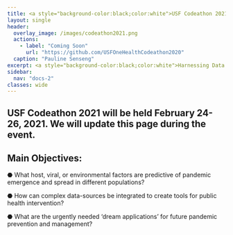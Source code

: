 ```yaml
---
title: <a style="background-color:black;color:white">USF Codeathon 2021</a>
layout: single
header:
  overlay_image: /images/codeathon2021.png
  actions:
    - label: "Coming Soon"
      url: "https://github.com/USFOneHealthCodeathon2020"
  caption: "Pauline Senseng"
excerpt: <a style="background-color:black;color:white">Harnessing Data Sciences Against Pandemics</a>
sidebar:
  nav: "docs-2"
classes: wide
---
```


## USF Codeathon 2021 will be held February 24-26, 2021. We will update this page during the event. 

## Main Objectives: 

⬣ What host, viral, or environmental factors are predictive of pandemic emergence and spread in different populations?

⬣ How can complex data-sources be integrated to create tools for public health intervention?

⬣ What are the urgently needed ‘dream applications’ for future pandemic prevention and management?

